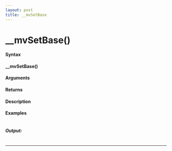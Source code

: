 ```yaml
---
layout: post
title: __mvSetBase
---
```


# __mvSetBase()


#### Syntax

#### __mvSetBase()

#### Arguments

#### Returns

#### Description

#### Examples

```

```

##### Output:

```

```

---